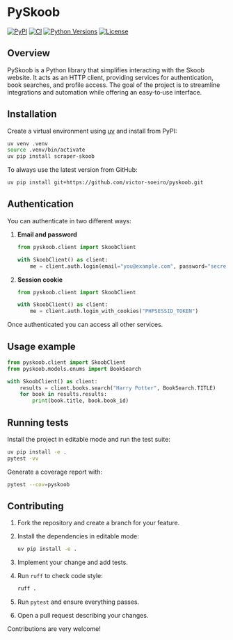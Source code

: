 # PySkoob

[![PyPI](https://img.shields.io/pypi/v/scraper-skoob?color=blue)](https://pypi.org/project/scraper-skoob/)
[![CI](https://github.com/victor-soeiro/pyskoob/actions/workflows/ci.yml/badge.svg)](https://github.com/victor-soeiro/pyskoob/actions/workflows/ci.yml)
[![Python Versions](https://img.shields.io/pypi/pyversions/scraper-skoob)](https://pypi.org/project/scraper-skoob/)
[![License](https://img.shields.io/github/license/victor-soeiro/pyskoob)](LICENSE)

## Overview
PySkoob is a Python library that simplifies interacting with the Skoob website. It acts as an HTTP client, providing services for authentication, book searches, and profile access. The goal of the project is to streamline integrations and automation while offering an easy‑to‑use interface.

## Installation
Create a virtual environment using [uv](https://github.com/astral-sh/uv) and
install from PyPI:

```bash
uv venv .venv
source .venv/bin/activate
uv pip install scraper-skoob
```

To always use the latest version from GitHub:

```bash
uv pip install git+https://github.com/victor-soeiro/pyskoob.git
```

## Authentication
You can authenticate in two different ways:

1. **Email and password**

    ```python
    from pyskoob.client import SkoobClient

    with SkoobClient() as client:
        me = client.auth.login(email="you@example.com", password="secret")
    ```

2. **Session cookie**

    ```python
    from pyskoob.client import SkoobClient

    with SkoobClient() as client:
        me = client.auth.login_with_cookies("PHPSESSID_TOKEN")
    ```

Once authenticated you can access all other services.

## Usage example
```python
from pyskoob.client import SkoobClient
from pyskoob.models.enums import BookSearch

with SkoobClient() as client:
    results = client.books.search("Harry Potter", BookSearch.TITLE)
    for book in results.results:
        print(book.title, book.book_id)
```

## Running tests
Install the project in editable mode and run the test suite:

```bash
uv pip install -e .
pytest -vv
```

Generate a coverage report with:

```bash
pytest --cov=pyskoob
```

## Contributing
1. Fork the repository and create a branch for your feature.
2. Install the dependencies in editable mode:

   ```bash
   uv pip install -e .
   ```
3. Implement your change and add tests.
4. Run `ruff` to check code style:

   ```bash
   ruff .
   ```
5. Run `pytest` and ensure everything passes.
6. Open a pull request describing your changes.

Contributions are very welcome!
